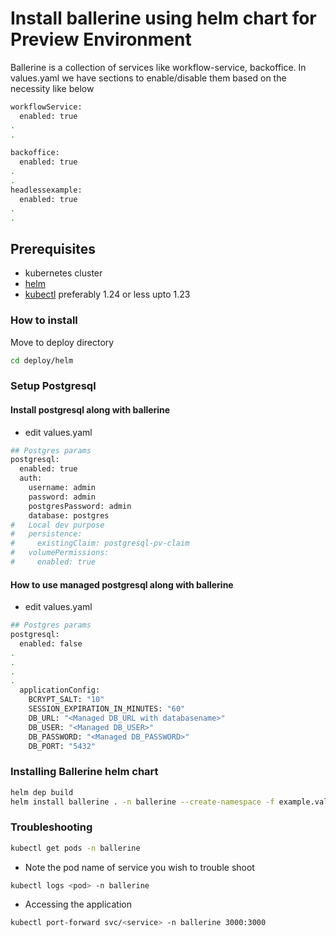 # Install ballerine using helm chart for Preview Environment

Ballerine is a collection of services like workflow-service, backoffice.
In values.yaml we have sections to enable/disable them based on the necessity like below

```bash
workflowService:
  enabled: true
.
.

backoffice:
  enabled: true
.
.
headlessexample:
  enabled: true
.
.
```

## Prerequisites

- kubernetes cluster
- [helm](https://helm.sh/docs/intro/install/)
- [kubectl](https://storage.googleapis.com/kubernetes-release/release/v1.23.6/bin/linux/amd64/kubectl) preferably 1.24 or less upto 1.23

### How to install

Move to deploy directory

```bash
cd deploy/helm
```

### Setup Postgresql

#### Install postgresql along with ballerine

- edit values.yaml

```bash
## Postgres params
postgresql:
  enabled: true
  auth:
    username: admin
    password: admin
    postgresPassword: admin
    database: postgres
#   Local dev purpose
#   persistence:
#     existingClaim: postgresql-pv-claim
#   volumePermissions:
#     enabled: true
```

#### How to use managed postgresql along with ballerine

- edit values.yaml

```bash
## Postgres params
postgresql:
  enabled: false
.
.
.
.
  applicationConfig:
    BCRYPT_SALT: "10"
    SESSION_EXPIRATION_IN_MINUTES: "60"
    DB_URL: "<Managed DB_URL with databasename>"
    DB_USER: "<Managed DB_USER>"
    DB_PASSWORD: "<Managed DB_PASSWORD>"
    DB_PORT: "5432"
```

### Installing Ballerine helm chart

```bash
helm dep build
helm install ballerine . -n ballerine --create-namespace -f example.values.yaml
```

### Troubleshooting

```bash
kubectl get pods -n ballerine
```

- Note the pod name of service you wish to trouble shoot

```bash
kubectl logs <pod> -n ballerine
```

- Accessing the application

```bash
kubectl port-forward svc/<service> -n ballerine 3000:3000
```

